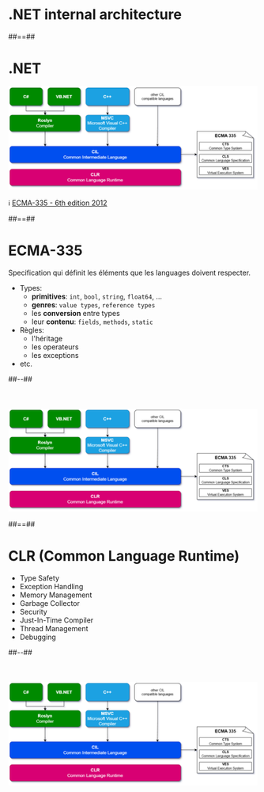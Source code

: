<!-- .slide: class="transition-bg-sfeir-2" -->

# .NET internal architecture

##==##

# .NET

![center](../../assets/10-history/dotnet_components.png)

ℹ️ [ECMA-335 - 6th edition 2012](https://ecma-international.org/wp-content/uploads/ECMA-335_6th_edition_june_2012.pdf)

##==##

<!-- .slide: class="two-column" -->

# ECMA-335 <!-- CLI = Common Language Infrastructure -->

Specification qui définit les éléments que les languages doivent respecter.

- Types:
  - **primitives**: `int`, `bool`, `string`, `float64`, ...
  - **genres**: `value types`, `reference types`
  - les **conversion** entre types
  - leur **contenu**: `fields`, `methods`, `static`
- Règles:
  - l'héritage
  - les operateurs
  - les exceptions
- etc.

##--##
<br><br><br><br>
![center](../../assets/10-history/dotnet_components.png)

##==##

<!-- .slide: class="two-column" -->

# CLR (Common Language Runtime)

- Type Safety
- Exception Handling
- Memory Management
- Garbage Collector
- Security
- Just-In-Time Compiler
- Thread Management
- Debugging

##--##
<br><br><br><br>
![center](../../assets/10-history/dotnet_components.png)
